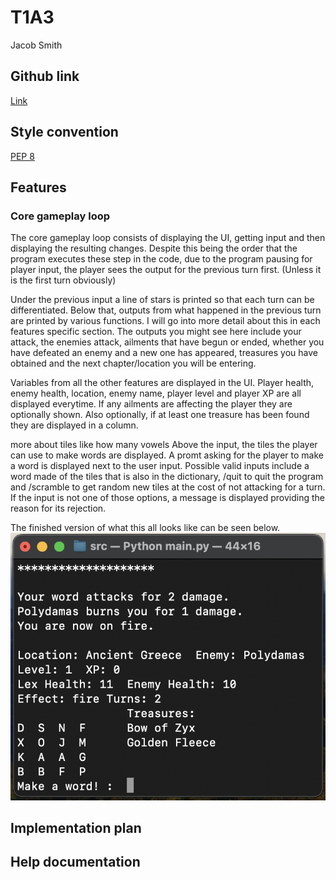 # T1A3

Jacob Smith

## Github link

[Link](https://github.com/intameli/T1A3)

## Style convention

[PEP 8](https://peps.python.org/pep-0008/)

## Features

### Core gameplay loop

The core gameplay loop consists of displaying the UI, getting input and then displaying the resulting changes. Despite this being the order that the program executes these step in the code, due to the program pausing for player input, the player sees the output for the previous turn first. (Unless it is the first turn obviously)

Under the previous input a line of stars is printed so that each turn can be differentiated. Below that, outputs from what happened in the previous turn are printed by various functions. I will go into more detail about this in each features specific section. The outputs you might see here include your attack, the enemies attack, ailments that have begun or ended, whether you have defeated an enemy and a new one has appeared, treasures you have obtained and the next chapter/location you will be entering.

Variables from all the other features are displayed in the UI. Player health, enemy health, location, enemy name, player level and player XP are all displayed everytime. If any ailments are affecting the player they are optionally shown. Also optionally, if at least one treasure has been found they are displayed in a column.

more about tiles like how many vowels
Above the input, the tiles the player can use to make words are displayed. A promt asking for the player to make a word is displayed next to the user input. Possible valid inputs include a word made of the tiles that is also in the dictionary, /quit to quit the program and /scramble to get random new tiles at the cost of not attacking for a turn. If the input is not one of those options, a message is displayed providing the reason for its rejection.

The finished version of what this all looks like can be seen below.
![UI](docs/UI.png)

## Implementation plan

## Help documentation
